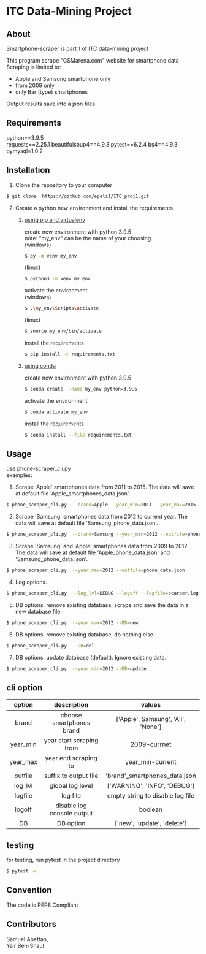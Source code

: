 # ITC Data-Mining Project

## About
Smartphone-scraper is part 1 of ITC data-mining project

This program scrape "GSMarena.com" website for smartphone data
Scraping is limited to:
* Apple and Samsung smartphone only
* from 2009 only
* only Bar (type) smartphones

Output results save into a json files

## Requirements

python==3.9.5  
requests==2.25.1
beautifulsoup4==4.9.3
pytest==6.2.4
bs4==4.9.3
pymysql=1.0.2

## Installation

1. Clone the repository to your computer

```bash
$ git clone  https://github.com/epali1/ITC_proj1.git
```

2. Create a python new environment and install the requirements  
   1. [using pip and virtualenv](https://packaging.python.org/guides/installing-using-pip-and-virtual-environments/)

      create new environment with python 3.9.5   
      note: "my_env" can be the name of your choosing   
      (windows)
       ```bash
      $ py -m venv my_env
      ```
      (linux)
       ```bash
      $ python3 -m venv my_env
      ```
      
      activate the environment  
      (windows)
      ```bash
      $ .\my_env\Scripts\activate
      ```
      (linux)
      ```bash
      $ source my_env/bin/activate
      ```
            
      install the requirements
      
      ```bash
      $ pip install -r requirements.txt 
      ```

   2. [using conda](https://conda.io/projects/conda/en/latest/user-guide/tasks/manage-environments.html)

      create new environment with python 3.9.5
      
      ```bash
      $ conda create --name my_env python=3.9.5
      ```
      activate the environment 

      ```bash
      $ conda activate my_env 
      ```
      install the requirements

      ```bash
      $ conda install --file requirements.txt
      ```
      
## Usage

use phone-scraper_cli.py   
examples:    

1. Scrape 'Apple' smartphones data from 2011 to 2015. The data will save at default file 'Apple_smartphones_data.json'.
```bash
$ phone_scraper_cli.py  --brand=Apple --year_min=2011 --year_max=2015
```

2. Scrape 'Samsung' smartphones data from 2012 to current year. The data will save at default file 'Samsung_phone_data.json'.
```bash
$ phone_scraper_cli.py  --brand=Samsung --year_min=2012 --outfile=phone_data.json
```
        
3. Scrape 'Samsung' and 'Apple' smartphones data from 2009 to 2012. The data will save at default file 'Apple_phone_data.json' and 'Samsung_phone_data.json'.
```bash
$ phone_scraper_cli.py  --year_max=2012 --outfile=phone_data.json
```

4. Log options. 
```bash
$ phone_scraper_cli.py  --log_lvl=DEBUG --logoff --logfile=scarper.log 
```

5. DB options. remove existing database, scrape and save the data in a new database file.
```bash
$ phone_scraper_cli.py  --year_max=2012 --DB=new  
```

6. DB options. remove existing database, do nothing else.
```bash
$ phone_scraper_cli.py  --DB=del  
```

7. DB options. update database (default). Ignore existing data.
```bash
$ phone_scraper_cli.py  --year_min=2012 --DB=update  
```

## cli option

|  option  |         description        |               values               |
|:--------:|:--------------------------:|:----------------------------------:|
|   brand  |  choose smartphones brand  | ['Apple', Samsung', 'All', 'None'] |
| year_min |  year start scraping from  |            2009-currnet            |
| year_max |    year end scraping to    |          year_min-current          |
|  outfile |    suffix to output file   |    'brand'_smartphones_data.json   |
|  log_lvl |      global log level      |    ['WARNING', 'INFO', 'DEBUG']    |
|  logfile |          log file          |  empty string to disable log file  |
|  logoff  | disable log console output |               boolean              |
|  DB      |          DB option         |     ['new', 'update', 'delete']    |


## testing

for testing, run pytest in the project directory
```bash
$ pytest -v 
```

## Convention
The code is PEP8 Compliant

## Contributors
Samuel Abettan,  
Yair Ben-Shaul